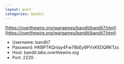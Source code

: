 ```yaml
---
layout: post
categories: bandit
---
```


[https://overthewire.org/wargames/bandit/bandit7.html](https://overthewire.org/wargames/bandit/bandit7.html)

- Username: bandit7
- Password: HKBPTKQnIay4Fw76bEy8PVxKEDQRKTzs
- Host: bandit.labs.overthewire.org
- Port: 2220
